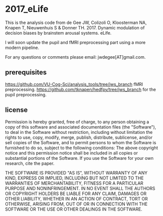 # 2017_eLife
This is the analysis code from de Gee JW, Colizoli O, Kloosterman NA, Knapen T, Nieuwenhuis S &amp; Donner TH. 2017. Dynamic modulation of decision biases by brainstem arousal systems. eLife.

I will soon update the pupil and fMRI preprocessing part using a more modern pipeline. 

For any questions or comments please email: jwdegee[AT]gmail.com.

## prerequisites
https://github.com/VU-Cog-Sci/analysis_tools/tree/jws_branch fMRI preprocessing.
https://github.com/tknapen/hedfpy/tree/jws_branch for the pupil preprocessing.

## license

Permission is hereby granted, free of charge, to any person obtaining a copy of this software and associated documentation files (the "Software"), to deal in the Software without restriction, including without limitation the rights to use, copy, modify, merge, publish, distribute, sublicense, and/or sell copies of the Software, and to permit persons to whom the Software is furnished to do so, subject to the following conditions: The above copyright notice and this permission notice shall be included in all copies or substantial portions of the Software. If you use the Software for your own research, cite the paper.

THE SOFTWARE IS PROVIDED "AS IS", WITHOUT WARRANTY OF ANY KIND, EXPRESS OR IMPLIED, INCLUDING BUT NOT LIMITED TO THE WARRANTIES OF MERCHANTABILITY, FITNESS FOR A PARTICULAR PURPOSE AND NONINFRINGEMENT. IN NO EVENT SHALL THE AUTHORS OR COPYRIGHT HOLDERS BE LIABLE FOR ANY CLAIM, DAMAGES OR OTHER LIABILITY, WHETHER IN AN ACTION OF CONTRACT, TORT OR OTHERWISE, ARISING FROM, OUT OF OR IN CONNECTION WITH THE SOFTWARE OR THE USE OR OTHER DEALINGS IN THE SOFTWARE.